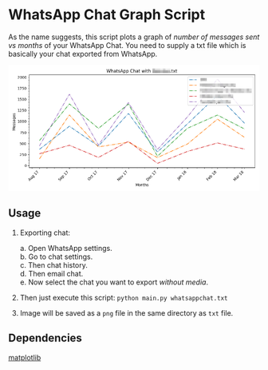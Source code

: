 # WhatsApp Chat Graph Script
As the name suggests, this script plots a graph of _number of messages sent vs months_ of your WhatsApp Chat. You need to supply a txt file which is basically your chat exported from WhatsApp.

![Example plot](https://github.com/vishal-wadhwa/WhatsApp-Chat-Plot/blob/master/whatsapp_chat.png)

## Usage 
1. Exporting chat: 

    a. Open WhatsApp settings.  
    b. Go to chat settings.  
    c. Then chat history.  
    d. Then email chat.  
    e. Now select the chat you want to export _without media_.

2. Then just execute this script: `python main.py whatsappchat.txt`

3. Image will be saved as a `png` file in the same directory as `txt` file.

## Dependencies
[matplotlib](https://matplotlib.org/)
